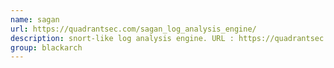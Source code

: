 ```yaml
---
name: sagan
url: https://quadrantsec.com/sagan_log_analysis_engine/
description: snort-like log analysis engine. URL : https://quadrantsec.com/sagan_log_analysis_engine/ Groups : blackarch blackarch-ids blackarch-defensive
group: blackarch
---
```

